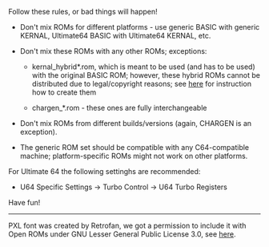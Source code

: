 
Follow these rules, or bad things will happen!

* Don't mix ROMs for different platforms - use generic BASIC with generic KERNAL, Ultimate64 BASIC with Ultimate64 KERNAL, etc.

* Don't mix these ROMs with any other ROMs; exceptions:

   - kernal_hybrid\*.rom, which is meant to be used (and has to be used) with the original BASIC ROM;
     however, these hybrid ROMs cannot be distributed due to legal/copyright reasons; see [here](./../doc/Hybrid-build.md) for instruction how to create them

   - chargen_*.rom - these ones are fully interchangeable

* Don't mix ROMs from different builds/versions (again, CHARGEN is an exception).

* The generic ROM set should be compatible with any C64-compatible machine; platform-specific ROMs might not work on other platforms.


For Ultimate 64 the following settinghs are recommended:

* U64 Specific Settings -> Turbo Control -> U64 Turbo Registers


Have fun!


------


PXL font was created by Retrofan, we got a permission to include it with Open ROMs under GNU Lesser General Public License 3.0, see [here](https://www.forum64.de/index.php?thread/84000-neuer-c64-systemfont-auch-plus4-c128-atari/&postID=1493383#post1493383).
